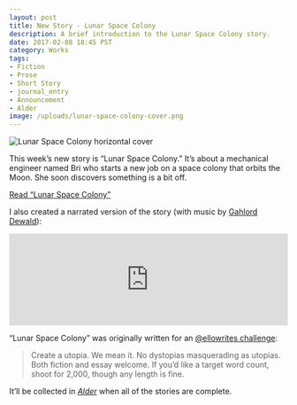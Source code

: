 ```yaml
---
layout: post
title: New Story - Lunar Space Colony
description: A brief introduction to the Lunar Space Colony story.
date: 2017-02-08 18:45 PST
category: Works
tags:
- Fiction
- Prose
- Short Story
- journal_entry
- Announcement
- Alder
image: /uploads/lunar-space-colony-cover.png
---
```


![Lunar Space Colony horizontal cover](/uploads/lunar-space-colony-cover.png)

This week’s new story is “Lunar Space Colony.” It’s about a mechanical engineer named Bri who starts a new job on a space colony that orbits the Moon. She soon discovers something is a bit off.

[Read “Lunar Space Colony”](http://www.brettchalupa.com/lunar-space-colony)

I also created a narrated version of the story (with music by [Gahlord Dewald](http://gahlorddewald.com)):

<iframe width="100%" height="166" scrolling="no" frameborder="no" src="https://w.soundcloud.com/player/?url=https%3A//api.soundcloud.com/tracks/307416036&amp;color=1d1d1d&amp;auto_play=false&amp;hide_related=false&amp;show_comments=true&amp;show_user=true&amp;show_reposts=false"></iframe>

“Lunar Space Colony” was originally written for an [@ellowrites challenge](https://ello.co/ellowrites/post/hyhu30ulxwgdfydrcg81jq):

> Create a utopia. We mean it. No dystopias masquerading as utopias. Both fiction and essay welcome.
> If you’d like a target word count, shoot for 2,000, though any length is fine.

It’ll be collected in [_Alder_](http://www.brettchalupa.com/alder) when all of the stories are complete.